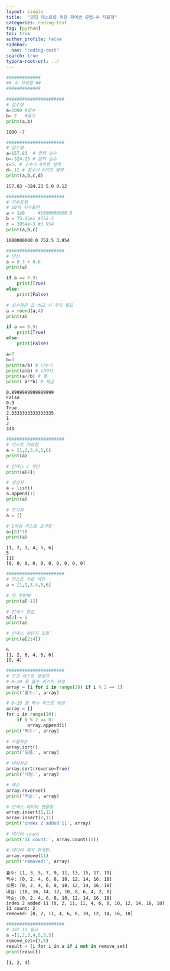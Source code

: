 ```yaml
---
layout: single
title:  "코딩 테스트를 위한 파이썬 문법-수 자료형"
categories: coding-test
tag: [python]
toc: true
author_profile: false
sidebar:
  nav: "coding-test"
search: true
typora-root-url: ../
---
```


```python
#############
## 수 자료형 ##
#############
```

```python
######################
# 정수형
a=1000 #양수
b=-7   #음수
print(a,b)
```

    1000 -7



```python
######################
# 실수형
a=157.83  # 양의 실수
b=-324.23 # 음의 실수
c=5. # 소수가 0이면 생략
d=.12 # 정수가 0이면 생략
print(a,b,c,d)
```

    157.83 -324.23 5.0 0.12



```python
######################
# 지수표현
# 10억 지수표현
a = 1e9     #1000000000.0
b = 75.25e1 #752.5
c = 3954e-3 #3.954
print(a,b,c)
```

    1000000000.0 752.5 3.954



```python
######################
# 연산
a = 0.3 + 0.6
print(a)

if a == 0.9:
    print(True)
else:
    print(False)

# 실수형은 값 비교 시 주의 필요
a = round(a,4)
print(a)

if a == 0.9:
    print(True)
else:
    print(False)

a=7
b=3
print(a/b) # 나누기
print(a%b) # 나머지
print(a//b) # 몫
print( a**b) # 제곱
```

    0.8999999999999999
    False
    0.9
    True
    2.3333333333333335
    1
    2
    343



```python
######################
# 리스트 자료형
a = [1,2,3,4,5,6]
print(a)

# 인덱스 4 색인
print(a[4])

# 생성자
a = list()
a.append(1)
print(a)

# 초기화
a = []

# 1차원 리스트 초기화
a=[0]*10
print(a)
```

    [1, 2, 3, 4, 5, 6]
    5
    [1]
    [0, 0, 0, 0, 0, 0, 0, 0, 0, 0]



```python
######################
# 리스트 자료 색인
a = [1,2,3,4,5,6]

# 뒤 첫번째
print(a[-1])

# 인덱스 편집
a[2] = 8
print(a)

# 인덱스 레인지 조회
print(a[2:4])
```

    6
    [1, 2, 8, 4, 5, 6]
    [8, 4]



```python
######################
# 조건 리스트 생성자
# 0~20 중 홀수 리스트 생성
array = [i for i in range(20) if i % 2 == 1]
print('홀수:', array)

# 0~20 중 짝수 리스트 생성
array = []
for i in range(20):
    if i % 2 == 0:
        array.append(i)
print('짝수:', array)

# 오름차순
array.sort()
print('오름:', array)

# 내림차순
array.sort(reverse=True)
print('내림:', array)

# 역순
array.reverse()
print('역순:', array)

# 인덱스 데이터 헨들링
array.insert(2,11)
array.insert(2,11)
print('index 2 added 11', array)

# 데이터 count
print('11 count:', array.count(11))

# 데이터 제거 한개만.
array.remove(11)
print('removed:', array)
```

    홀수: [1, 3, 5, 7, 9, 11, 13, 15, 17, 19]
    짝수: [0, 2, 4, 6, 8, 10, 12, 14, 16, 18]
    오름: [0, 2, 4, 6, 8, 10, 12, 14, 16, 18]
    내림: [18, 16, 14, 12, 10, 8, 6, 4, 2, 0]
    역순: [0, 2, 4, 6, 8, 10, 12, 14, 16, 18]
    index 2 added 11 [0, 2, 11, 11, 4, 6, 8, 10, 12, 14, 16, 18]
    11 count: 2
    removed: [0, 2, 11, 4, 6, 8, 10, 12, 14, 16, 18]

```python
######################
# not in 필터
a =[1,2,3,4,5,5,5]
remove_set={3,5}
result = [i for i in a if i not in remove_set]
print(result)
```

    [1, 2, 4]